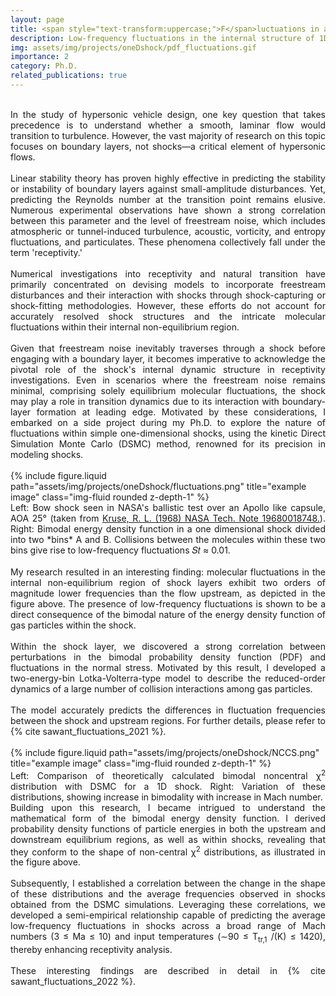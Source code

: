 ```yaml
---
layout: page
title: <span style="text-transform:uppercase;">F</span>luctuations in a <span style="text-transform:uppercase;">1D</span>-shock 
description: Low-frequency fluctuations in the internal structure of 1D shock arising from bimodality of energy density functions
img: assets/img/projects/oneDshock/pdf_fluctuations.gif
importance: 2
category: Ph.D.
related_publications: true
---
```


<div align="justify">
<br>
In the study of hypersonic vehicle design, one key question that takes precedence is to understand whether a smooth, laminar flow would transition to turbulence.
However, the vast majority of research on this topic focuses on boundary layers, not shocks—a critical element of hypersonic flows.
</div>

<div align="justify">
<br>
Linear stability theory has proven highly effective in predicting the stability or instability of boundary layers against small-amplitude disturbances. Yet, predicting the Reynolds number at the transition point remains elusive. 
Numerous experimental observations have shown a strong correlation between this parameter and the level of freestream noise, which includes atmospheric or tunnel-induced turbulence, acoustic, vorticity, and entropy fluctuations, and particulates. 
These phenomena collectively fall under the term 'receptivity.'
</div>

<div align="justify">
<br>
Numerical investigations into receptivity and natural transition have primarily concentrated on devising models to incorporate freestream disturbances and their interaction with shocks through shock-capturing or shock-fitting methodologies. 
However, these efforts do not account for accurately resolved shock structures and the intricate molecular fluctuations within their internal non-equilibrium region.
</div>

<div align="justify">
<br>
Given that freestream noise inevitably traverses through a shock before engaging with a boundary layer, it becomes imperative to acknowledge the pivotal role of the shock's internal dynamic structure in receptivity investigations. 
Even in scenarios where the freestream noise remains minimal, comprising solely equilibrium molecular fluctuations, the shock may play a role in transition dynamics due to its interaction with boundary-layer formation at leading edge. 
Motivated by these considerations, I embarked on a side project during my Ph.D. to explore the nature of fluctuations within simple one-dimensional shocks, using the kinetic Direct Simulation Monte Carlo (DSMC) method, renowned for its precision in modeling shocks.
</div>
<br>

<div class="row">
    <div class="col-sm mt-3 mt-md-0">
        {% include figure.liquid path="assets/img/projects/oneDshock/fluctuations.png" title="example image" class="img-fluid rounded z-depth-1" %}
    </div>
</div>
<div class="caption">
<div align="justify">
Left: Bow shock seen in NASA's ballistic test over an Apollo like capsule, AOA 25° (taken from <a href='https://ntrs.nasa.gov/citations/19680018748/'>Kruse, R. L. (1968) NASA Tech. Note 19680018748.</a>). Right: Bimodal energy density function in a one dimensional shock divided into two *bins* A and B. Collisions between the molecules within these two bins give rise to low-frequency fluctuations 𝑆𝑡 ≈ 0.01.
</div></div>

<div align="justify">
<br>
My research resulted in an interesting finding: molecular fluctuations in the internal non-equilibrium region of shock layers exhibit two orders of magnitude lower frequencies than the flow upstream, as depicted in the figure above. The presence of low-frequency fluctuations is shown to be a direct consequence of the bimodal nature of the energy density function of gas particles within the shock.
</div>

<div align="justify">
<br>
Within the shock layer, we discovered a strong correlation between perturbations in the bimodal probability density function (PDF) and fluctuations in the normal stress. Motivated by this result, I developed a two-energy-bin Lotka-Volterra-type model to describe the reduced-order dynamics of a large number of collision interactions among gas particles.
</div>

<div align="justify">
<br>
The model accurately predicts the differences in fluctuation frequencies between the shock and upstream regions. For further details, please refer to {% cite sawant_fluctuations_2021 %}.
</div>

<br>
<div class="row">
    <div class="col-sm mt-3 mt-md-0">
        {% include figure.liquid path="assets/img/projects/oneDshock/NCCS.png" title="example image" class="img-fluid rounded z-depth-1" %}
    </div>
</div>
<div class="caption">
<div align="justify">
Left: Comparison of theoretically calculated bimodal noncentral &#x3C7;<sup>2</sup> distribution with DSMC for a 1D shock. Right: Variation of these distributions, showing increase in bimodality with increase in Mach number.
</div></div>

<div align="justify">
Building upon this research, I became intrigued to understand the mathematical form of the bimodal energy density function. I derived probability density functions of particle energies in both the upstream and downstream equilibrium regions, as well as within shocks, revealing that they conform to the shape of non-central &#x3C7;<sup>2</sup> distributions, as illustrated in the figure above.
</div>

<div align="justify">
<br>
Subsequently, I established a correlation between the change in the shape of these distributions and the average frequencies observed in shocks obtained from the DSMC simulations. Leveraging these correlations, we developed a semi-empirical relationship capable of predicting the average low-frequency fluctuations in shocks across a broad range of Mach numbers (3 ≤ Ma ≤ 10) and input temperatures (∼90 ≤ T<sub>tr,1</sub> /(K) ≤ 1420), thereby enhancing receptivity analysis.
</div>

<div align="justify">
<br>
These interesting findings are described in detail in {% cite sawant_fluctuations_2022 %}.
</div>
